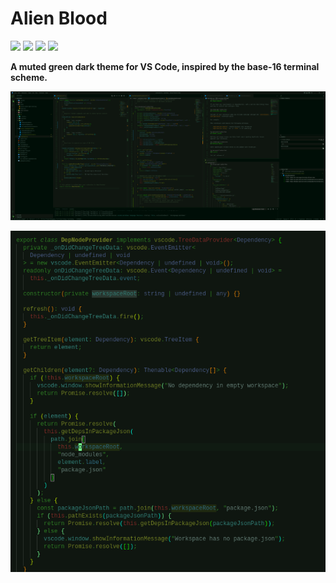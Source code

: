 # Alien Blood

[![](https://vsmarketplacebadge.apphb.com/version-short/ThomasBishop.alien-blood.svg)](https://vsmarketplacebadge.apphb.com/version/ThomasBishop.alien-blood.svg)
[![](https://vsmarketplacebadge.apphb.com/installs-short/ThomasBishop.alien-blood.svg)](https://vsmarketplacebadge.apphb.com/installs-short/ThomasBishop.alien-blood.svg)
[![](https://vsmarketplacebadge.apphb.com/downloads/ThomasBishop.alien-blood.svg)](https://vsmarketplacebadge.apphb.com/downloads/ThomasBishop.alien-blood.svg)
[![](https://vsmarketplacebadge.apphb.com/rating-star/ThomasBishop.alien-blood.svg)](https://vsmarketplacebadge.apphb.com/rating-star/ThomasBishop.alien-blood.svg)

**A muted green dark theme for VS Code, inspired by the base-16 terminal scheme.**

![](images/screenshots/whole-ui.png)


![TypeScript](images/screenshots/typescript.png)
